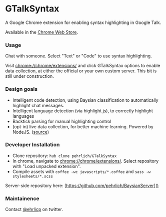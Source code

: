# GTalkSyntax

A Google Chrome extension for enabling syntax highlighting in Google Talk.

Available in the [Chrome Web Store](https://chrome.google.com/webstore/detail/gtalksyntax/okpdnaeoefggpaccmolhoaiffmmdoool).

### Usage
Chat with someone.  Select "Text" or "Code" to use syntax highlighting.

Visit [chrome://chrome/extensions/]() and click GTalkSyntax options to enable data collection, at either the official or your own custom server.  This bit is still under construction.


### Design goals 
* Intelligent code detection, using Baysian classification to automatically highlight chat messages.
* Intelligent language detection (via highlight.js), to correctly highlight languages
* Backtick parsing for manual highlighting control
* (opt-in) live data collection, for better machine learning.  Powered by NodeJS. ([source](https://github.com/pehrlich/BaysianServer))


### Developer Installation
 * Clone repository: `hub clone pehrlich/GTalkSyntax`
 * In chrome, navigate to [chrome://chrome/extensions/]().
   Select repository with "Load unpacked extension".
 * Compile assets with `coffee -wc javascripts/*.coffee` and `sass -w stylesheets/*.scss`

Server-side repository here:
[https://github.com/pehrlich/BaysianServer]()

### Maintainence
Contact [@ehrlicp](twitter.com/ehrlicp) on twitter.
